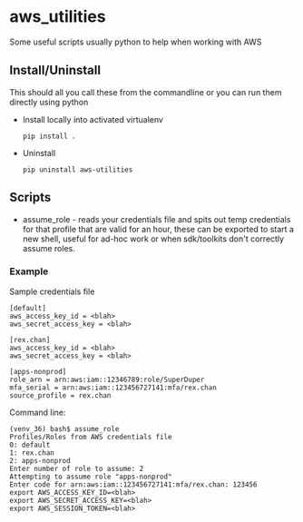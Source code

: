 # aws_utilities

Some useful scripts usually python to help when working with AWS

## Install/Uninstall

This should all you call these from the commandline or you can run them directly using python

* Install locally into activated virtualenv

  ```pip install .```

* Uninstall

  ```pip uninstall aws-utilities```

## Scripts

* assume_role - reads your credentials file and spits out temp credentials for that profile that are valid for an hour,
these can be exported to start a new shell, useful for ad-hoc work or when sdk/toolkits don't correctly assume roles.

### Example

Sample credentials file
```
[default]
aws_access_key_id = <blah>
aws_secret_access_key = <blah>

[rex.chan]
aws_access_key_id = <blah>
aws_secret_access_key = <blah>

[apps-nonprod]
role_arn = arn:aws:iam::12346789:role/SuperDuper
mfa_serial = arn:aws:iam::123456727141:mfa/rex.chan
source_profile = rex.chan

```

Command line:
```
(venv_36) bash$ assume_role
Profiles/Roles from AWS credentials file
0: default
1: rex.chan
2: apps-nonprod
Enter number of role to assume: 2
Attempting to assume role "apps-nonprod"
Enter code for arn:aws:iam::123456727141:mfa/rex.chan: 123456
export AWS_ACCESS_KEY_ID=<blah>
export AWS_SECRET_ACCESS_KEY=<blah>
export AWS_SESSION_TOKEN=<blah>
```